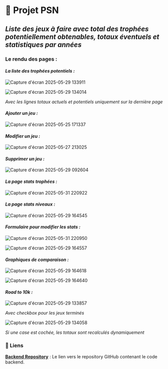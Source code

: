 # 🚀 Projet PSN

## _Liste des jeux à faire avec total des trophées potentiellement obtenables, totaux éventuels et statistiques par années_

### Le rendu des pages : 

#### _La liste des trophées potentiels :_

![Capture d'écran 2025-05-29 133911](https://github.com/user-attachments/assets/589d00ef-f4f1-4f04-88ab-5ae5fb4ac6f8)

![Capture d'écran 2025-05-29 134014](https://github.com/user-attachments/assets/29492a3f-8f17-46fe-a500-ab297207d297)

_Avec les lignes totaux actuels et potentiels uniquement sur la dernière page_

#### _Ajouter un jeu :_

![Capture d'écran 2025-05-25 171337](https://github.com/user-attachments/assets/4a417986-b8dd-4512-95c5-dee955a01cdc)


#### _Modifier un jeu :_

![Capture d'écran 2025-05-27 213025](https://github.com/user-attachments/assets/619d80e6-dd81-4062-9723-ddbc763747f2)


#### _Supprimer un jeu :_

![Capture d'écran 2025-05-29 092604](https://github.com/user-attachments/assets/b7c8548b-0269-4276-a35d-8efd2a5c2441)

#### _La page stats trophées :_

![Capture d'écran 2025-05-31 220922](https://github.com/user-attachments/assets/5b8b6c97-17a9-4716-b824-10777f3860b8)

#### _La page stats niveaux :_

![Capture d'écran 2025-05-29 164545](https://github.com/user-attachments/assets/5606beec-34f0-42f3-8999-4af249412a60)


#### _Formulaire pour modifier les stats :_

![Capture d'écran 2025-05-31 220950](https://github.com/user-attachments/assets/3e8b22db-9456-45a3-96d9-5285a5ded054)

![Capture d'écran 2025-05-29 164557](https://github.com/user-attachments/assets/912597bf-d15b-4d71-9f6d-cc61e6180b24)


#### _Graphiques de comparaison :_

![Capture d'écran 2025-05-29 164618](https://github.com/user-attachments/assets/930bfd47-02f4-44ea-a29c-fba1881137c9)

![Capture d'écran 2025-05-29 164640](https://github.com/user-attachments/assets/12da0393-6a03-453e-b79b-774f5cb0aa25)


#### _Road to 10k :_

![Capture d'écran 2025-05-29 133857](https://github.com/user-attachments/assets/77ec11e0-903e-43ec-9fd1-45d50982454d)

_Avec checkbox pour les jeux terminés_

![Capture d'écran 2025-05-29 134058](https://github.com/user-attachments/assets/467dbf6f-2496-468a-8da9-85f09853d7d6)

_Si une case est cochée, les totaux sont recalculés dynamiquement_


### 🔗 Liens

**[Backend Repository](https://github.com/cedric-chimot/psn-back)** : Le lien vers le repository GitHub contenant le code backend.
